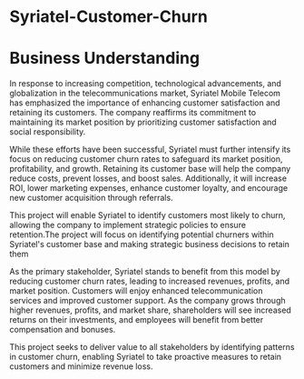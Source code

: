 # Syriatel-Customer-Churn
# Business Understanding
In response to increasing competition, technological advancements, and globalization in the telecommunications market, Syriatel Mobile Telecom has emphasized the importance of enhancing customer satisfaction and retaining its customers. The company reaffirms its commitment to maintaining its market position by prioritizing customer satisfaction and social responsibility.

While these efforts have been successful, Syriatel must further intensify its focus on reducing customer churn rates to safeguard its market position, profitability, and growth. Retaining its customer base will help the company reduce costs, prevent losses, and boost sales. Additionally, it will increase ROI, lower marketing expenses, enhance customer loyalty, and encourage new customer acquisition through referrals.

This project will enable Syriatel to identify customers most likely to churn, allowing the company to implement strategic policies to ensure retention.The project will focus on identifying potential churners within Syriatel's customer base and making strategic business decisions to retain them

As the primary stakeholder, Syriatel stands to benefit from this model by reducing customer churn rates, leading to increased revenues, profits, and market position. Customers will enjoy enhanced telecommunication services and improved customer support. As the company grows through higher revenues, profits, and market share, shareholders will see increased returns on their investments, and employees will benefit from better compensation and bonuses.

This project seeks to deliver value to all stakeholders by identifying patterns in customer churn, enabling Syriatel to take proactive measures to retain customers and minimize revenue loss.
